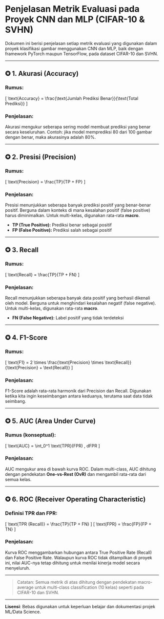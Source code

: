 # Penjelasan Metrik Evaluasi pada Proyek CNN dan MLP (CIFAR-10 & SVHN)

Dokumen ini berisi penjelasan setiap metrik evaluasi yang digunakan dalam proyek klasifikasi gambar menggunakan CNN dan MLP, baik dengan framework PyTorch maupun TensorFlow, pada dataset CIFAR-10 dan SVHN.

---

## ✪ 1. Akurasi (Accuracy)

### Rumus:
\[
\text{Accuracy} = \frac{\text{Jumlah Prediksi Benar}}{\text{Total Prediksi}}
\]

### Penjelasan:
Akurasi mengukur seberapa sering model membuat prediksi yang benar secara keseluruhan. Contoh: jika model memprediksi 80 dari 100 gambar dengan benar, maka akurasinya adalah 80%.

---

## ✪ 2. Presisi (Precision)

### Rumus:
\[
\text{Precision} = \frac{TP}{TP + FP}
\]

### Penjelasan:
Presisi menunjukkan seberapa banyak prediksi positif yang benar-benar positif. Berguna dalam konteks di mana kesalahan positif (false positive) harus diminimalkan. Untuk multi-kelas, digunakan rata-rata **macro**.

- **TP (True Positive):** Prediksi benar sebagai positif  
- **FP (False Positive):** Prediksi salah sebagai positif

---

## ✪ 3. Recall

### Rumus:
\[
\text{Recall} = \frac{TP}{TP + FN}
\]

### Penjelasan:
Recall menunjukkan seberapa banyak data positif yang berhasil dikenali oleh model. Berguna untuk menghindari kesalahan negatif (false negative). Untuk multi-kelas, digunakan rata-rata **macro**.

- **FN (False Negative):** Label positif yang tidak terdeteksi

---

## ✪ 4. F1-Score

### Rumus:
\[
\text{F1} = 2 \times \frac{\text{Precision} \times \text{Recall}}{\text{Precision} + \text{Recall}}
\]

### Penjelasan:
F1-Score adalah rata-rata harmonik dari Precision dan Recall. Digunakan ketika kita ingin keseimbangan antara keduanya, terutama saat data tidak seimbang.

---

## ✪ 5. AUC (Area Under Curve)

### Rumus (konseptual):
\[
\text{AUC} = \int_0^1 \text{TPR}(FPR) \, dFPR
\]

### Penjelasan:
AUC mengukur area di bawah kurva ROC. Dalam multi-class, AUC dihitung dengan pendekatan **One-vs-Rest (OvR)** dan mengambil rata-rata dari semua kelas.

---

## ✪ 6. ROC (Receiver Operating Characteristic)

### Definisi TPR dan FPR:
\[
\text{TPR (Recall)} = \frac{TP}{TP + FN}
\]
\[
\text{FPR} = \frac{FP}{FP + TN}
\]

### Penjelasan:
Kurva ROC menggambarkan hubungan antara True Positive Rate (Recall) dan False Positive Rate. Walaupun kurva ROC tidak ditampilkan di proyek ini, nilai AUC-nya tetap dihitung untuk menilai kinerja model secara menyeluruh.

---

> Catatan: Semua metrik di atas dihitung dengan pendekatan macro-average untuk multi-class classification (10 kelas) seperti pada CIFAR-10 dan SVHN.

---

**Lisensi**: Bebas digunakan untuk keperluan belajar dan dokumentasi projek ML/Data Science.

